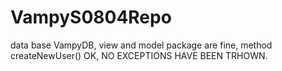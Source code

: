 # VampyS0804Repo
data base VampyDB,  view  and model package are fine, method createNewUser() OK, NO EXCEPTIONS HAVE BEEN TRHOWN.
